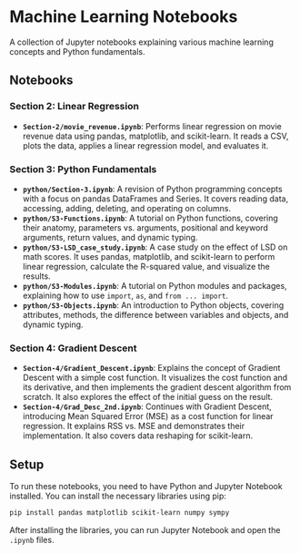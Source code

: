 # Machine Learning Notebooks

A collection of Jupyter notebooks explaining various machine learning concepts and Python fundamentals.

## Notebooks

### Section 2: Linear Regression

*   **`Section-2/movie_revenue.ipynb`**: Performs linear regression on movie revenue data using pandas, matplotlib, and scikit-learn. It reads a CSV, plots the data, applies a linear regression model, and evaluates it.

### Section 3: Python Fundamentals

*   **`python/Section-3.ipynb`**: A revision of Python programming concepts with a focus on pandas DataFrames and Series. It covers reading data, accessing, adding, deleting, and operating on columns.
*   **`python/S3-Functions.ipynb`**: A tutorial on Python functions, covering their anatomy, parameters vs. arguments, positional and keyword arguments, return values, and dynamic typing.
*   **`python/S3-LSD_case_study.ipynb`**: A case study on the effect of LSD on math scores. It uses pandas, matplotlib, and scikit-learn to perform linear regression, calculate the R-squared value, and visualize the results.
*   **`python/S3-Modules.ipynb`**: A tutorial on Python modules and packages, explaining how to use `import`, `as`, and `from ... import`.
*   **`python/S3-Objects.ipynb`**: An introduction to Python objects, covering attributes, methods, the difference between variables and objects, and dynamic typing.

### Section 4: Gradient Descent

*   **`Section-4/Gradient_Descent.ipynb`**: Explains the concept of Gradient Descent with a simple cost function. It visualizes the cost function and its derivative, and then implements the gradient descent algorithm from scratch. It also explores the effect of the initial guess on the result.
*   **`Section-4/Grad_Desc_2nd.ipynb`**: Continues with Gradient Descent, introducing Mean Squared Error (MSE) as a cost function for linear regression. It explains RSS vs. MSE and demonstrates their implementation. It also covers data reshaping for scikit-learn.

## Setup

To run these notebooks, you need to have Python and Jupyter Notebook installed.
You can install the necessary libraries using pip:

```bash
pip install pandas matplotlib scikit-learn numpy sympy
```

After installing the libraries, you can run Jupyter Notebook and open the `.ipynb` files.
